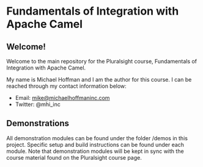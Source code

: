 # Fundamentals of Integration with Apache Camel

## Welcome!

Welcome to the main repository for the Pluralsight course, Fundamentals of Integration with Apache Camel.

My name is Michael Hoffman and I am the author for this course. I can be reached through my contact information below:

* Email: mike@michaelhoffmaninc.com
* Twitter: @mhi_inc

## Demonstrations

All demonstration modules can be found under the folder /demos in this project. Specific setup and build instructions can be found under each module. Note that demonstration modules will be kept in sync with the course material found on the Pluralsight course page.
